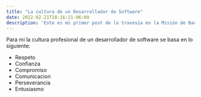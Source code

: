 ```yaml
---
title: "La cultura de un Desarrollador de Software"
date: 2022-02-21T18:16:21-06:00
description: 'Este es mi primer post de la travesía en la Misión de Backend con Node JS de Launch X.'
---
```


Para mi la cultura profesional de un desarrollador de software se basa en lo siguiente:

- Respeto
- Confianza
- Compromiso
- Comunicacion
- Perseverancia
- Entusiasmo
